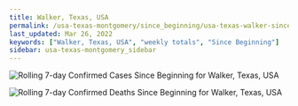 ```yaml
---
title: Walker, Texas, USA
permalink: /usa-texas-montgomery/since_beginning/usa-texas-walker-since_beginning.html
last_updated: Mar 26, 2022
keywords: ["Walker, Texas, USA", "weekly totals", "Since Beginning"]
sidebar: usa-texas-montgomery_sidebar
---
```


![Rolling 7-day Confirmed Cases Since Beginning for Walker, Texas, USA](/covid_tracker/images/graphs/usa-texas-walker-rolling_7_days_confirmed-since_beginning_graph.png)

![Rolling 7-day Confirmed Deaths Since Beginning for Walker, Texas, USA](/covid_tracker/images/graphs/usa-texas-walker-rolling_7_days_deaths-since_beginning_graph.png)
